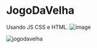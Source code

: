 # JogoDaVelha
Usando JS CSS e HTML.
![image](https://user-images.githubusercontent.com/94180941/165170945-e4c4dd93-0712-4793-bf5e-f8d2fe74f520.png)

![jogodavelha](https://user-images.githubusercontent.com/94180941/165170991-a31efdfb-d0db-49d5-8aa4-146096f8e9be.JPG)
